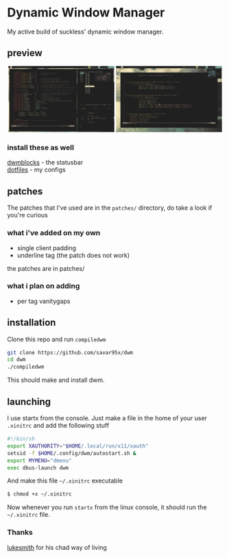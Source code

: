 # Dynamic Window Manager
My active build of suckless' dynamic window manager.  
## preview
<div align=center>
<img width=49% src=.assets/sky.png />
<img width=49% src=.assets/sky2.png />
</div>

### install these as well
[dwmblocks](https://github.com/savar95x/dwmblocks) - the statusbar  
[dotfiles](https://github.com/savar95x/dotfiles) - my configs

<!--[reddit post](https://www.reddit.com/r/unixporn/comments/15sh6yw/dwm_dream_of_the_endless/)  -->
## patches
The patches that I've used are in the `patches/` directory, do take a look if you're curious  
### what i've added on my own
- single client padding  
- underline tag (the patch does not work)  

the patches are in patches/  
### what i plan on adding
- per tag vanitygaps  

## installation
Clone this repo and run `compiledwm`
```bash
git clone https://github.com/savar95x/dwm
cd dwm
./compiledwm
```  
This should make and install dwm.  

## launching
I use startx from the console. Just make a file in the home of your user `.xinitrc` and add the following stuff
```bash
#!/bin/sh
export XAUTHORITY="$HOME/.local/run/x11/xauth"
setsid -f $HOME/.config/dwm/autostart.sh &
export MYMENU="dmenu"
exec dbus-launch dwm
```  
And make this file `~/.xinitrc` executable  
```bash
$ chmod +x ~/.xinitrc
```  
Now whenever you run `startx` from the linux console, it should run the `~/.xinitrc` file.  

### Thanks
[lukesmith](https://lukesmith.xyz) for his chad way of living

